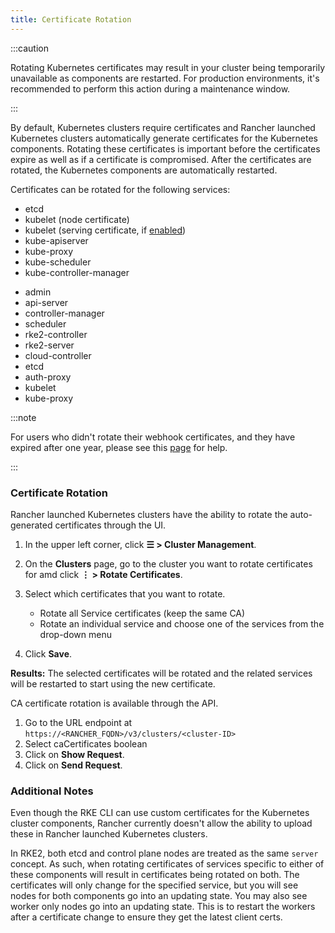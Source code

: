 ```yaml
---
title: Certificate Rotation
---
```


:::caution

Rotating Kubernetes certificates may result in your cluster being temporarily unavailable as components are restarted. For production environments, it's recommended to perform this action during a maintenance window.

:::

By default, Kubernetes clusters require certificates and Rancher launched Kubernetes clusters automatically generate  certificates for the Kubernetes components. Rotating these certificates is important before the certificates expire as well as if a certificate is compromised. After the certificates are rotated, the Kubernetes components are automatically restarted.

Certificates can be rotated for the following services:

<Tabs>
<TabItem value="RKE">

- etcd
- kubelet (node certificate)
- kubelet (serving certificate, if [enabled](https://rancher.com/docs/rke/latest/en/config-options/services/#kubelet-options))
- kube-apiserver
- kube-proxy
- kube-scheduler
- kube-controller-manager

</TabItem>
<TabItem value="RKE2">

- admin
- api-server
- controller-manager
- scheduler
- rke2-controller
- rke2-server
- cloud-controller
- etcd
- auth-proxy
- kubelet
- kube-proxy

</TabItem>
</Tabs>

:::note

For users who didn't rotate their webhook certificates, and they have expired after one year, please see this [page](../../../troubleshooting/other-troubleshooting-tips/expired-webhook-certificate-rotation.md) for help.

:::

### Certificate Rotation

Rancher launched Kubernetes clusters have the ability to rotate the auto-generated certificates through the UI.

1. In the upper left corner, click **☰ > Cluster Management**.
1. On the **Clusters** page, go to the cluster you want to rotate certificates for amd click **⋮ > Rotate Certificates**.
1. Select which certificates that you want to rotate.

   * Rotate all Service certificates (keep the same CA)
   * Rotate an individual service and choose one of the services from the drop-down menu

1. Click **Save**.

**Results:** The selected certificates will be rotated and the related services will be restarted to start using the new certificate.

CA certificate rotation is available through the API.

1. Go to the URL endpoint at `https://<RANCHER_FQDN>/v3/clusters/<cluster-ID>`
1. Select caCertificates boolean
1. Click on **Show Request**.
1. Click on **Send Request**.

### Additional Notes

<Tabs>
<TabItem value="RKE">

Even though the RKE CLI can use custom certificates for the Kubernetes cluster components, Rancher currently doesn't allow the ability to upload these in Rancher launched Kubernetes clusters.

</TabItem>
<TabItem value="RKE2">

In RKE2, both etcd and control plane nodes are treated as the same `server` concept. As such, when rotating certificates of services specific to either of these components will result in certificates being rotated on both. The certificates will only change for the specified service, but you will see nodes for both components go into an updating state. You may also see worker only nodes go into an updating state. This is to restart the workers after a certificate change to ensure they get the latest client certs.

</TabItem>
</Tabs>
